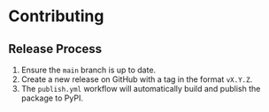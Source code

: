 # Contributing

## Release Process

1.  Ensure the `main` branch is up to date.
2.  Create a new release on GitHub with a tag in the format `vX.Y.Z`.
3.  The `publish.yml` workflow will automatically build and publish the package to PyPI.
